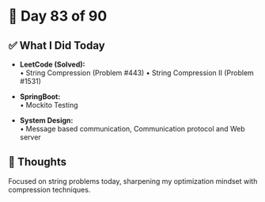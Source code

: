 # 📅 Day 83 of 90

## ✅ What I Did Today
- **LeetCode (Solved):**  
  • String Compression (Problem #443)
  • String Compression II (Problem #1531)

- **SpringBoot:**  
  • Mockito Testing

- **System Design:**  
  • Message based communication, Communication protocol and Web server

## 💭 Thoughts
Focused on string problems today, sharpening my optimization mindset with compression techniques.
